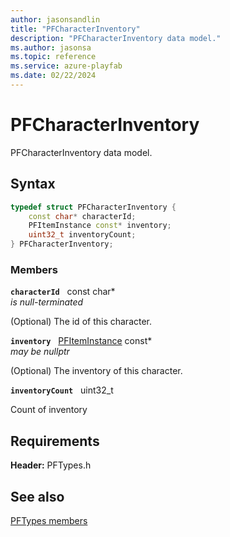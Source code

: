 ```yaml
---
author: jasonsandlin
title: "PFCharacterInventory"
description: "PFCharacterInventory data model."
ms.author: jasonsa
ms.topic: reference
ms.service: azure-playfab
ms.date: 02/22/2024
---
```


# PFCharacterInventory  

PFCharacterInventory data model.  

## Syntax  
  
```cpp
typedef struct PFCharacterInventory {  
    const char* characterId;  
    PFItemInstance const* inventory;  
    uint32_t inventoryCount;  
} PFCharacterInventory;  
```
  
### Members  
  
**`characterId`** &nbsp; const char*  
*is null-terminated*  
  
(Optional) The id of this character.
  
**`inventory`** &nbsp; [PFItemInstance](pfiteminstance.md) const*  
*may be nullptr*  
  
(Optional) The inventory of this character.
  
**`inventoryCount`** &nbsp; uint32_t  
  
Count of inventory
  
  
## Requirements  
  
**Header:** PFTypes.h
  
## See also  
[PFTypes members](../pftypes_members.md)  

  
  

